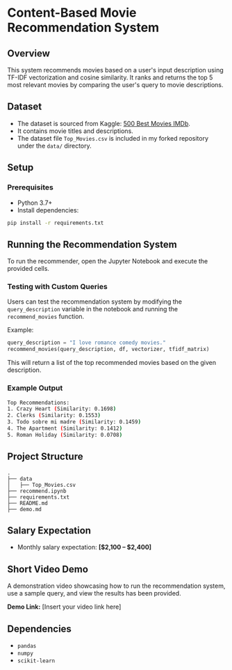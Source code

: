 # Content-Based Movie Recommendation System

## Overview
This system recommends movies based on a user's input description using TF-IDF vectorization and cosine similarity. It ranks and returns the top 5 most relevant movies by comparing the user's query to movie descriptions.

## Dataset
- The dataset is sourced from Kaggle: [500 Best Movies IMDb](https://www.kaggle.com/datasets/moazeldsokyx/the-500-best-movies-imdb).
- It contains movie titles and descriptions.
- The dataset file `Top_Movies.csv` is included in my forked repository under the `data/` directory.

## Setup
### **Prerequisites**
- Python 3.7+
- Install dependencies:

```sh
pip install -r requirements.txt
```

## Running the Recommendation System
To run the recommender, open the Jupyter Notebook and execute the provided cells.

### **Testing with Custom Queries**
Users can test the recommendation system by modifying the `query_description` variable in the notebook and running the `recommend_movies` function.

Example:
```python
query_description = "I love romance comedy movies."
recommend_movies(query_description, df, vectorizer, tfidf_matrix)
```

This will return a list of the top recommended movies based on the given description.

### Example Output
```sh
Top Recommendations:
1. Crazy Heart (Similarity: 0.1698)
2. Clerks (Similarity: 0.1553)
3. Todo sobre mi madre (Similarity: 0.1459)
4. The Apartment (Similarity: 0.1412)
5. Roman Holiday (Similarity: 0.0708)
```

## Project Structure
```
.
├── data
│   ├── Top_Movies.csv
├── recommend.ipynb
├── requirements.txt
├── README.md
├── demo.md
```

## Salary Expectation
- Monthly salary expectation: **[$2,100 – $2,400]**

## Short Video Demo
A demonstration video showcasing how to run the recommendation system, use a sample query, and view the results has been provided.

**Demo Link:** [Insert your video link here]  

## Dependencies
- `pandas`
- `numpy`
- `scikit-learn`

